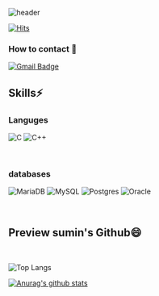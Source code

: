 ![header](https://capsule-render.vercel.app/api?type=waving&color=random&height=200&section=header&text="SMPARK%20GITHUB"&fontColor=0:878787&fontSize=30)



[![Hits](https://hits.seeyoufarm.com/api/count/incr/badge.svg?url=https%3A%2F%2Fgithub.com%2Felephant97&count_bg=%23495BFF&title_bg=%23512EE5&icon=gradle.svg&icon_color=%23FFFFF9&title=sumin&edge_flat=false)](https://hits.seeyoufarm.com)
### How to contact 👋
[![Gmail Badge](https://img.shields.io/badge/Gmail-d14836?style=flat-square&logo=Gmail&logoColor=white&link=mailto:elephant0908@gmail.com)](mailto:elephant0908@gmail.com)
<br>

## Skills⚡

### Languges
![C](https://img.shields.io/badge/c-%2300599C.svg?style=for-the-badge&logo=c&logoColor=white)
<img alt="C++" src ="https://img.shields.io/badge/C++-00599C.svg?&style=for-the-badge&logo=C++&logoColor=white"/>

<br>

### databases
![MariaDB](https://img.shields.io/badge/MariaDB-003545?style=for-the-badge&logo=mariadb&logoColor=white)
![MySQL](https://img.shields.io/badge/mysql-%2300f.svg?style=for-the-badge&logo=mysql&logoColor=white)
![Postgres](https://img.shields.io/badge/postgres-%23316192.svg?style=for-the-badge&logo=postgresql&logoColor=white)
![Oracle](https://img.shields.io/badge/Oracle-F80000?style=for-the-badge&logo=oracle&logoColor=white)


<br>

## Preview sumin's Github😄
<br>

![Top Langs](https://github-readme-stats.vercel.app/api/top-langs/?username=elephant97&layout=compact&theme=tokyonight)


[![Anurag's github stats](https://github-readme-stats.vercel.app/api?username=elephant97)](https://github.com/anuraghazra/github-readme-stats)
<!--
**elephant97/elephant97** is a ✨ _special_ ✨ repository because its `README.md` (this file) appears on your GitHub profile.





Here are some ideas to get you started:

- 🔭 I’m currently working on ...
- 🌱 I’m currently learning ...
- 👯 I’m looking to collaborate on ...
- 🤔 I’m looking for help with ...
- 💬 Ask me about ...
- 📫 How to reach me: ...
- 😄 Pronouns: ...
- ⚡ Fun fact: ...
-->
